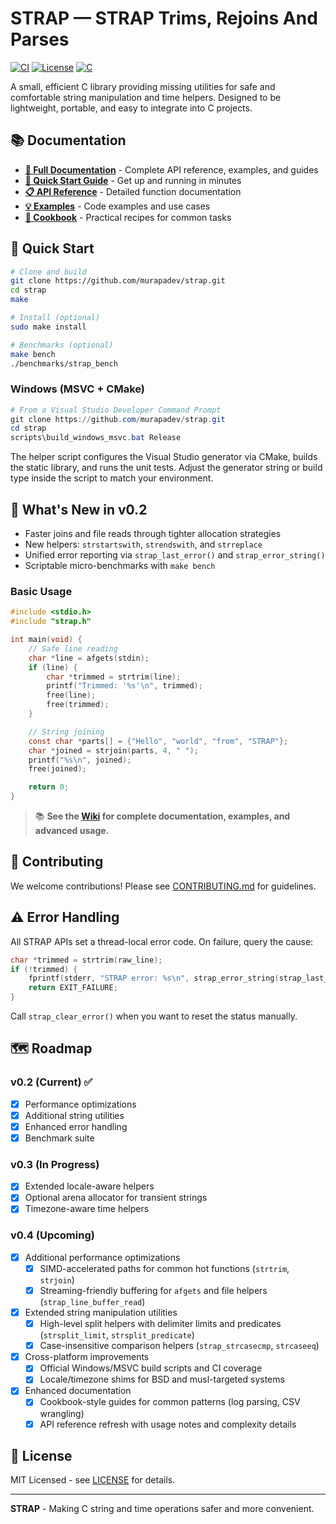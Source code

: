 # STRAP — STRAP Trims, Rejoins And Parses

[![CI](https://github.com/murapadev/strap/workflows/CI/badge.svg)](https://github.com/murapadev/strap/actions)
[![License](https://img.shields.io/badge/License-MIT-yellow.svg)](https://opensource.org/licenses/MIT)
[![C](https://img.shields.io/badge/language-C-blue.svg)](<https://en.wikipedia.org/wiki/C_(programming_language)>)

A small, efficient C library providing missing utilities for safe and comfortable string manipulation and time helpers. Designed to be lightweight, portable, and easy to integrate into C projects.

## 📚 Documentation

- **[📖 Full Documentation](../../wiki)** - Complete API reference, examples, and guides
- **[🚀 Quick Start Guide](../../wiki/Quick-Start)** - Get up and running in minutes
- **[📋 API Reference](../../wiki/API-Reference)** - Detailed function documentation
- **[💡 Examples](../../wiki/Examples)** - Code examples and use cases
- **[🧰 Cookbook](../../wiki/Cookbook)** - Practical recipes for common tasks

## 🚀 Quick Start

```bash
# Clone and build
git clone https://github.com/murapadev/strap.git
cd strap
make

# Install (optional)
sudo make install

# Benchmarks (optional)
make bench
./benchmarks/strap_bench
```

### Windows (MSVC + CMake)

```powershell
# From a Visual Studio Developer Command Prompt
git clone https://github.com/murapadev/strap.git
cd strap
scripts\build_windows_msvc.bat Release
```

The helper script configures the Visual Studio generator via CMake, builds the static library, and runs the unit tests. Adjust the generator string or build type inside the script to match your environment.

## 🔔 What's New in v0.2

- Faster joins and file reads through tighter allocation strategies
- New helpers: `strstartswith`, `strendswith`, and `strreplace`
- Unified error reporting via `strap_last_error()` and `strap_error_string()`
- Scriptable micro-benchmarks with `make bench`

### Basic Usage

```c
#include <stdio.h>
#include "strap.h"

int main(void) {
    // Safe line reading
    char *line = afgets(stdin);
    if (line) {
        char *trimmed = strtrim(line);
        printf("Trimmed: '%s'\n", trimmed);
        free(line);
        free(trimmed);
    }

    // String joining
    const char *parts[] = {"Hello", "world", "from", "STRAP"};
    char *joined = strjoin(parts, 4, " ");
    printf("%s\n", joined);
    free(joined);

    return 0;
}
```

> 📚 **See the [Wiki](../../wiki) for complete documentation, examples, and advanced usage.**

## 🤝 Contributing

We welcome contributions! Please see [CONTRIBUTING.md](CONTRIBUTING.md) for guidelines.

## ⚠️ Error Handling

All STRAP APIs set a thread-local error code. On failure, query the cause:

```c
char *trimmed = strtrim(raw_line);
if (!trimmed) {
    fprintf(stderr, "STRAP error: %s\n", strap_error_string(strap_last_error()));
    return EXIT_FAILURE;
}
```

Call `strap_clear_error()` when you want to reset the status manually.

## 🗺️ Roadmap

### v0.2 (Current) ✅

- [x] Performance optimizations
- [x] Additional string utilities
- [x] Enhanced error handling
- [x] Benchmark suite

### v0.3 (In Progress)

- [x] Extended locale-aware helpers
- [x] Optional arena allocator for transient strings
- [x] Timezone-aware time helpers

### v0.4 (Upcoming)

- [x] Additional performance optimizations
  - [x] SIMD-accelerated paths for common hot functions (`strtrim`, `strjoin`)
  - [x] Streaming-friendly buffering for `afgets` and file helpers (`strap_line_buffer_read`)
- [x] Extended string manipulation utilities
  - [x] High-level split helpers with delimiter limits and predicates (`strsplit_limit`, `strsplit_predicate`)
  - [x] Case-insensitive comparison helpers (`strap_strcasecmp`, `strcaseeq`)
- [x] Cross-platform improvements
  - [x] Official Windows/MSVC build scripts and CI coverage
  - [x] Locale/timezone shims for BSD and musl-targeted systems
- [x] Enhanced documentation
  - [x] Cookbook-style guides for common patterns (log parsing, CSV wrangling)
  - [x] API reference refresh with usage notes and complexity details

## 📄 License

MIT Licensed - see [LICENSE](LICENSE) for details.

---

**STRAP** - Making C string and time operations safer and more convenient.
